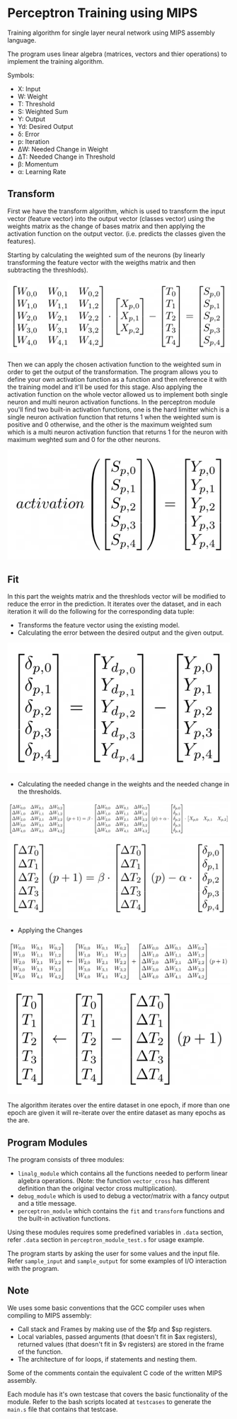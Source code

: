 # Perceptron Training using MIPS
Training algorithm for single layer neural network using MIPS assembly language.

The program uses linear algebra (matrices, vectors and thier operations) to implement the training algorithm.

Symbols:
* X: Input
* W: Weight
* T: Threshold
* S: Weighted Sum
* Y: Output
* Yd: Desired Output
* δ: Error
* p: Iteration
* ΔW: Needed Change in Weight
* ΔT: Needed Change in Threshold
* β: Momentum
* α: Learning Rate

## Transform
First we have the transform algorithm, which is used to transform the input vector (feature vector) into the output vector (classes vector) using the weights matrix as the change of bases matrix and then applying the activation function on the output vector. (i.e. predicts the classes given the features).

Starting by calculating the weighted sum of the neurons (by linearly transforming the feature vector with the weigths matrix and then subtracting the threshlods).

![transform1](/figures/transform1.png)

Then we can apply the chosen activation function to the weighted sum in order to get the output of the transformation. The program allows you to define your own activation function as a function and then reference it with the training model and it'll be used for this stage. Also applying the activation function on the whole vector allowed us to implement both single neuron and multi neuron activation functions. In the perceptron module you'll find two built-in activation functions, one is the hard limitter which is a single neuron activation function that returns 1 when the weighted sum is positive and 0 otherwise, and the other is the maximum weighted sum which is a multi neuron activation function that returns 1 for the neuron with maximum weghted sum and 0 for the other neurons.

![transform2](/figures/transform2.png)

## Fit
In this part the weights matrix and the threshlods vector will be modified to reduce the error in the prediction. It iterates over the dataset, and in each iteration it will do the following for the corresponding data tuple:
* Transforms the feature vector using the existing model.
* Calculating the error between the desired output and the given output.

![fit1](/figures/fit1.png)

* Calculating the needed change in the weights and the needed change in the thresholds.

![fit2](/figures/fit2.png)
![fit3](/figures/fit3.png)

* Applying the Changes

![fit4](/figures/fit4.png)
![fit5](/figures/fit5.png)

The algorithm iterates over the entire dataset in one epoch, if more than one epoch are given it will re-iterate over the entire dataset as many epochs as the are.

## Program Modules
The program consists of three modules:
* `linalg_module` which contains all the functions needed to perform linear algebra operations. (Note: the function `vector_cross` has different definition than the original vector cross multiplication).
* `debug_module` which is used to debug a vector/matrix with a fancy output and a title message.
* `perceptron_module` which contains the `fit` and `transform` functions and the built-in activation functions.

Using these modules requires some predefined variables in `.data` section, refer `.data` section in `perceptron_module_test.s` for usage example.

The program starts by asking the user for some values and the input file. Refer `sample_input` and `sample_output` for some examples of I/O interaction with the program.

## Note
We uses some basic conventions that the GCC compiler uses when compiling to MIPS assembly:
* Call stack and Frames by making use of the $fp and $sp registers.
* Local variables, passed arguments (that doesn't fit in $ax registers), returned values (that doesn't fit in $v registers) are stored in the frame of the function.
* The architecture of for loops, if statements and nesting them.

Some of the comments contain the equivalent C code of the written MIPS assembly.

Each module has it's own testcase that covers the basic functionality of the module. Refer to the bash scripts located at `testcases` to generate the `main.s` file that contains that testcase.
